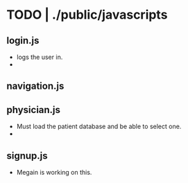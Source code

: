 # TODO | ./public/javascripts




## login.js
- logs the user in.
- 

## navigation.js


## physician.js
- Must load the patient database and be able to select one.
- 


## signup.js
- Megain is working on this.